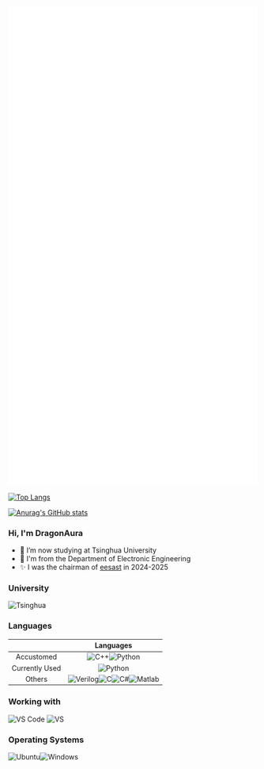 ![github-metrics](./github-metrics.svg)

[![Top Langs](https://github-readme-stats.vercel.app/api/top-langs/?username=DragonAura&layout=compact&theme=tokyonight&hide=jupyter%20notebook)](https://github.com/anuraghazra/github-readme-stats)

[![Anurag's GitHub stats](https://github-readme-stats.vercel.app/api?username=DragonAura&show_icons=true&theme=dark&title_color=87CEEB&text_color=7B68EE)](https://github.com/anuraghazra/github-readme-stats)


### Hi, I'm DragonAura

- 👀 I’m now studying at Tsinghua University
- 🌱 I'm from the Department of Electronic Engineering
- :sparkles: I was the chairman of [eesast](https://github.com/eesast) in 2024-2025

### University
![Tsinghua](https://img.shields.io/badge/Tsinghua-9187FF?style=for-the-badge&logo=fathom&logoColor=white)

### Languages

|                |                                                                                                                                                                                           Languages                                                                                                                                                                                            |
| :------------: | :--------------------------------------------------------------------------------------------------------------------------------------------------------------------------------------------------------------------------------------------------------------------------------------------------------------------------------------------------------------------------------------------: |
|   Accustomed   |                                                                                           ![C++](https://img.shields.io/badge/C%2B%2B-00599C?style=for-the-badge&logo=c%2B%2B&logoColor=white)![Python](https://img.shields.io/badge/Python-3776AB?style=for-the-badge&logo=python&logoColor=yellow)                                                                                           |
| Currently Used |                                                                                                                                             ![Python](https://img.shields.io/badge/Python-3776AB?style=for-the-badge&logo=python&logoColor=yellow)                                                                                                                                             |
|     Others     | ![Verilog](https://img.shields.io/badge/Verilog-B2B7F8?style=for-the-badge&logo=velog&logoColor=white)![C](https://img.shields.io/badge/C-A8B9CC?style=for-the-badge&logo=c&logoColor=white)![C#](https://img.shields.io/badge/C%23-239120?style=for-the-badge&logo=csharp&logoColor=white)![Matlab](https://img.shields.io/badge/Matlab-FF7733?style=for-the-badge&logo=MEGA&logoColor=white) |

### Working with

![VS Code](https://img.shields.io/badge/Visual%20Studio%20Code-007ACC?style=for-the-badge&logo=visual%20studio%20code&logoColor=white) ![VS](https://img.shields.io/badge/Visual%20Studio-5C2D91?style=for-the-badge&logo=visual%20studio&logoColor=white)

### Operating Systems

![Ubuntu](https://img.shields.io/badge/Ubuntu-E95420?style=for-the-badge&logo=ubuntu&logoColor=white)![Windows](https://img.shields.io/badge/Windows-0078D6?style=for-the-badge&logo=windows&logoColor=black)
